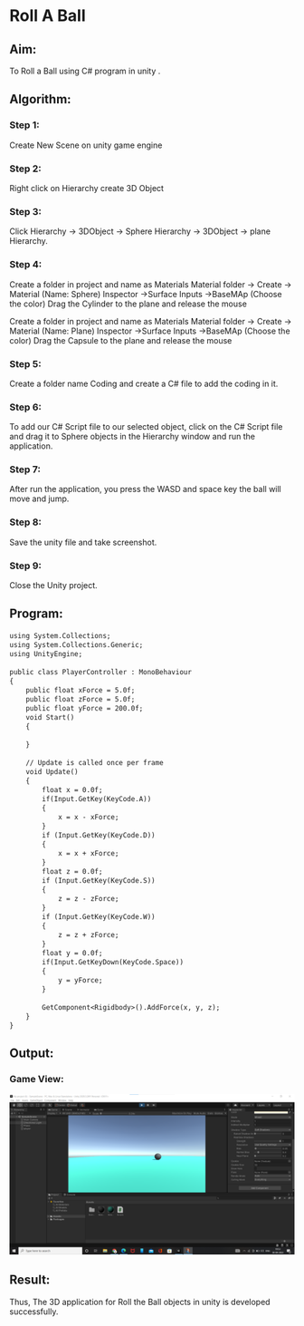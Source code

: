 # Roll A Ball

## Aim:
To Roll a Ball using C# program in unity .



## Algorithm:
### Step 1:
Create New Scene on unity game engine
### Step 2:
Right click on Hierarchy create 3D Object
### Step 3:
Click Hierarchy -> 3DObject -> Sphere Hierarchy -> 3DObject -> plane Hierarchy.
### Step 4:
Create a folder in project and name as Materials Material folder -> Create -> Material (Name: Sphere) Inspector ->Surface Inputs ->BaseMAp (Choose the color) Drag the Cylinder to the plane and release the mouse

Create a folder in project and name as Materials Material folder -> Create -> Material (Name: Plane) Inspector ->Surface Inputs ->BaseMAp (Choose the color) Drag the Capsule to the plane and release the mouse
### Step 5:
Create a folder name Coding and create a C# file to add the coding in it.
### Step 6:
To add our C# Script file to our selected object, click on the C# Script file and drag it to Sphere objects in the Hierarchy window and run the application.
### Step 7:
After run the application, you press the WASD and space key the ball will move and jump.
### Step 8:
Save the unity file and take screenshot.
### Step 9:
Close the Unity project.

## Program:
```
using System.Collections;
using System.Collections.Generic;
using UnityEngine;

public class PlayerController : MonoBehaviour
{
    public float xForce = 5.0f;
    public float zForce = 5.0f;
    public float yForce = 200.0f;
    void Start()
    {

    }

    // Update is called once per frame
    void Update()
    {
        float x = 0.0f;
        if(Input.GetKey(KeyCode.A))
        {
            x = x - xForce;
        }
        if (Input.GetKey(KeyCode.D))
        {
            x = x + xForce;
        }
        float z = 0.0f;
        if (Input.GetKey(KeyCode.S))
        {
            z = z - zForce;
        }
        if (Input.GetKey(KeyCode.W))
        {
            z = z + zForce;
        }
        float y = 0.0f;
        if(Input.GetKeyDown(KeyCode.Space))
        {
            y = yForce;
        }

        GetComponent<Rigidbody>().AddForce(x, y, z);
    }
}

```
## Output:

### Game View:
![image](https://github.com/Ganesh517/RollaBall/blob/main/arvr.png)


## Result:
Thus, The 3D application for Roll the Ball objects in unity is developed successfully.



